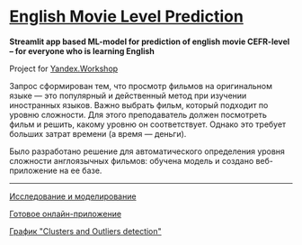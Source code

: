 # [English Movie Level Prediction](https://movie-level.streamlit.app/)

**Streamlit app based ML-model for prediction of english movie CEFR-level – for everyone who is learning English**

Project for [Yandex.Workshop](https://github.com/Nanobelka/Yandex_Workshop)

Запрос сформирован тем, что просмотр фильмов на оригинальном языке — это популярный и действенный метод при изучении иностранных языков. Важно выбрать фильм, который подходит по уровню сложности. Для этого преподаватель должен посмотреть фильм и решить, какому уровню он соответствует. Однако это требует больших затрат времени (а время — деньги).

Было разработано решение для автоматического определения уровня сложности англоязычных фильмов: обучена модель и создано веб-приложение на ее базе.  

---

[Исследование и моделирование](https://github.com/Nanobelka/english_subtitles_level/tree/main/ML)

<!---
[Разработка онлайн-приложения](https://github.com/Nanobelka/english_subtitles_level/tree/main/Streamlit_app)
--->

[Готовое онлайн-приложение](https://movie-level.streamlit.app/)

[График "Clusters and Outliers detection"](https://raw.githack.com/Nanobelka/english_subtitles_level/main/movie_subtitles_projection.html)  
